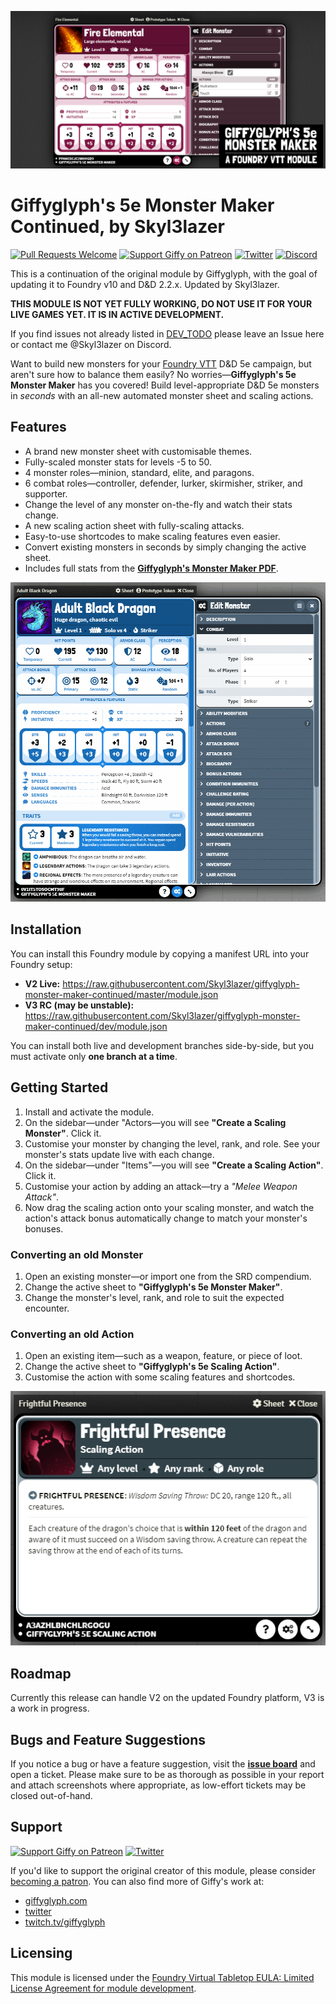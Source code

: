 ![Monster Maker Social Banner](./img/fire-elemental.png)

# Giffyglyph's 5e Monster Maker Continued, by Skyl3lazer

[![Pull Requests Welcome](https://img.shields.io/badge/PRs-welcome-brightgreen.svg?style=flat)](http://makeapullrequest.com)
[![Support Giffy on Patreon](https://img.shields.io/endpoint.svg?url=https%3A%2F%2Fshieldsio-patreon.vercel.app%2Fapi%3Fusername%3Dgiffyglyph%26type%3Dpatrons&style=flat-square)](https://patreon.com/giffyglyph)
[![Twitter](https://img.shields.io/twitter/follow/skyl3lazer?color=%231DA1F2&style=flat-square)](http://twitter.com/skyl3lazer)
[![Discord](https://img.shields.io/badge/contact-me-blue?logo=discord&logoColor=white)](https://discord.com/channels/@skyl3lazer)


This is a continuation of the original module by Giffyglyph, with the goal of updating it to Foundry v10 and D&D 2.2.x. Updated by Skyl3lazer.

**THIS MODULE IS NOT YET FULLY WORKING, DO NOT USE IT FOR YOUR LIVE GAMES YET. IT IS IN ACTIVE DEVELOPMENT.**

If you find issues not already listed in [DEV_TODO](https://github.com/Skyl3lazer/giffyglyph-monster-maker-continued/blob/master/docs/DEV_TODO.md) please leave an Issue here or contact me @Skyl3lazer on Discord.

Want to build new monsters for your [Foundry VTT](https://foundryvtt.com/) D&D 5e campaign, but aren't sure how to balance them easily? No worries—**Giffyglyph's 5e Monster Maker** has you covered! Build level-appropriate D&D 5e monsters in _seconds_ with an all-new automated monster sheet and scaling actions.

## Features

* A brand new monster sheet with customisable themes.
* Fully-scaled monster stats for levels -5 to 50.
* 4 monster roles—minion, standard, elite, and paragons.
* 6 combat roles—controller, defender, lurker, skirmisher, striker, and supporter.
* Change the level of any monster on-the-fly and watch their stats change.
* A new scaling action sheet with fully-scaling attacks.
* Easy-to-use shortcodes to make scaling features even easier.
* Convert existing monsters in seconds by simply changing the active sheet.
* Includes full stats from the **[Giffyglyph's Monster Maker PDF](https://giffyglyph.com/#giffyglyphs-monster-maker)**.

![Scaling Adult Dragon](./img/scaling-monster-level.gif)

## Installation

You can install this Foundry module by copying a manifest URL into your Foundry setup:

* **V2 Live:** https://raw.githubusercontent.com/Skyl3lazer/giffyglyph-monster-maker-continued/master/module.json
* **V3 RC (may be unstable):** https://raw.githubusercontent.com/Skyl3lazer/giffyglyph-monster-maker-continued/dev/module.json

You can install both live and development branches side-by-side, but you must activate only **one branch at a time**.

## Getting Started

1. Install and activate the module.
2. On the sidebar—under "Actors—you will see **"Create a Scaling Monster"**. Click it.
3. Customise your monster by changing the level, rank, and role. See your monster's stats update live with each change.
4. On the sidebar—under "Items"—you will see **"Create a Scaling Action"**. Click it.
5. Customise your action by adding an attack—try a _"Melee Weapon Attack"_.
6. Now drag the scaling action onto your scaling monster, and watch the action's attack bonus automatically change to match your monster's bonuses.

### Converting an old Monster

1. Open an existing monster—or import one from the SRD compendium.
2. Change the active sheet to **"Giffyglyph's 5e Monster Maker"**.
3. Change the monster's level, rank, and role to suit the expected encounter.

### Converting an old Action

1. Open an existing item—such as a weapon, feature, or piece of loot.
2. Change the active sheet to **"Giffyglyph's 5e Scaling Action"**.
3. Customise the action with some scaling features and shortcodes.

![Scaling Action](./img/frightful-presence.png)

## Roadmap

Currently this release can handle V2 on the updated Foundry platform, V3 is a work in progress.

## Bugs and Feature Suggestions

If you notice a bug or have a feature suggestion, visit the **[issue board](https://github.com/Skyl3lazer/giffyglyph-monster-maker-continued/issues)** and open a ticket. Please make sure to be as thorough as possible in your report and attach screenshots where appropriate, as low-effort tickets may be closed out-of-hand.

## Support

[![Support Giffy on Patreon](https://img.shields.io/endpoint.svg?url=https%3A%2F%2Fshieldsio-patreon.vercel.app%2Fapi%3Fusername%3Dgiffyglyph%26type%3Dpatrons&style=flat-square)](https://patreon.com/giffyglyph)
[![Twitter](https://img.shields.io/twitter/follow/skyl3lazer?color=%231DA1F2&style=flat-square)](http://twitter.com/skyl3lazer)

If you'd like to support the original creator of this module, please consider [becoming a patron](https://www.patreon.com/giffyglyph). You can also find more of Giffy's work at:

* [giffyglyph.com](https://giffyglyph.com)
* [twitter](https://twitter.com/giffyglyph)
* [twitch.tv/giffyglyph](https://twitch.tv/giffyglyph)

## Licensing

This module is licensed under the [Foundry Virtual Tabletop EULA: Limited License Agreement for module development](https://foundryvtt.com/article/license/).
